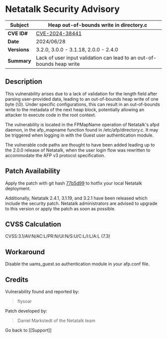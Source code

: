 # Netatalk Security Advisory

| **Subject**  | Heap out-of-bounds write in directory.c |
| ------------ | -------------------------------------- |
| **CVE ID#**  | [CVE-2024-38441](https://www.cve.org/CVERecord?id=CVE-2024-38441) |
| **Date**     | 2024/06/28 |
| **Versions** | 3.2.0, 3.0.0 - 3.1.18, 2.0.0 - 2.4.0 |
| **Summary**  | Lack of user input validation can lead to an out-of-bounds heap write |

## Description

This vulnerability arises due to a lack of validation for the length
field after parsing user-provided data, leading to an out-of-bounds heap
write of one byte (\0). Under specific configurations, this can result
in an out-of-bounds write to the metadata of the next heap block,
potentially allowing an attacker to execute code in the root context.

The vulnerability is located in the FPMapName operation of Netatalk's
afpd daemon, in the afp_mapname function found in /etc/afp/directory.c.
It may be triggered when logging in with the Guest user authentication
module.

The vulnerable code paths are thought to have been added leading up to
the 2.0.0 release of Netatalk, when the user login flow was rewritten to
accommodate the AFP v3 protocol specification.

## Patch Availability

Apply the patch with git hash
[77b5d99](https://github.com/Netatalk/netatalk/commit/77b5d99007cfef4d73d76fd6f0c26584891608e5.diff)
to hotfix your local Netatalk deployment.

Additionally, Netatalk 2.4.1, 3.1.19, and 3.2.1 have been released which
include the security patch. Netatalk administrators are advised to
upgrade to this version or apply the patch as soon as possible.

## CVSS Calculation

CVSS:3.1/AV:N/AC:L/PR:N/UI:N/S:U/C:L/I:L/A:L (7.3)

## Workaround

Disable the uams_guest.so authentication module in your afp.conf file.

## Credits

Vulnerability found and reported by:

> flysoar

Patch developed by:

> Daniel Markstedt of the Netatalk team

Go back to [[Support]]
